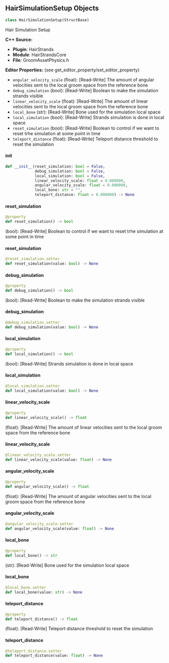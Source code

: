 ## HairSimulationSetup Objects

```python
class HairSimulationSetup(StructBase)
```

Hair Simulation Setup

**C++ Source:**

- **Plugin**: HairStrands
- **Module**: HairStrandsCore
- **File**: GroomAssetPhysics.h

**Editor Properties:** (see get_editor_property/set_editor_property)

- ``angular_velocity_scale`` (float):  [Read-Write] The amount of angular velocities sent to the local groom space from the reference bone
- ``debug_simulation`` (bool):  [Read-Write] Boolean to make the simulation strands visible
- ``linear_velocity_scale`` (float):  [Read-Write] The amount of linear velocities sent to the local groom space from the reference bone
- ``local_bone`` (str):  [Read-Write] Bone used for the simulation local space
- ``local_simulation`` (bool):  [Read-Write] Strands simulation is done in local space
- ``reset_simulation`` (bool):  [Read-Write] Boolean to control if we want to reset trhe simulation at some point in time
- ``teleport_distance`` (float):  [Read-Write] Teleport distance threshold to reset the simulation

<a id="unreal.HairSimulationSetup.__init__"></a>

#### __init__

```python
def __init__(reset_simulation: bool = False,
             debug_simulation: bool = False,
             local_simulation: bool = False,
             linear_velocity_scale: float = 0.000000,
             angular_velocity_scale: float = 0.000000,
             local_bone: str = "",
             teleport_distance: float = 0.000000) -> None
```

<a id="unreal.HairSimulationSetup.reset_simulation"></a>

#### reset_simulation

```python
@property
def reset_simulation() -> bool
```

(bool):  [Read-Write] Boolean to control if we want to reset trhe simulation at some point in time

<a id="unreal.HairSimulationSetup.reset_simulation"></a>

#### reset_simulation

```python
@reset_simulation.setter
def reset_simulation(value: bool) -> None
```

<a id="unreal.HairSimulationSetup.debug_simulation"></a>

#### debug_simulation

```python
@property
def debug_simulation() -> bool
```

(bool):  [Read-Write] Boolean to make the simulation strands visible

<a id="unreal.HairSimulationSetup.debug_simulation"></a>

#### debug_simulation

```python
@debug_simulation.setter
def debug_simulation(value: bool) -> None
```

<a id="unreal.HairSimulationSetup.local_simulation"></a>

#### local_simulation

```python
@property
def local_simulation() -> bool
```

(bool):  [Read-Write] Strands simulation is done in local space

<a id="unreal.HairSimulationSetup.local_simulation"></a>

#### local_simulation

```python
@local_simulation.setter
def local_simulation(value: bool) -> None
```

<a id="unreal.HairSimulationSetup.linear_velocity_scale"></a>

#### linear_velocity_scale

```python
@property
def linear_velocity_scale() -> float
```

(float):  [Read-Write] The amount of linear velocities sent to the local groom space from the reference bone

<a id="unreal.HairSimulationSetup.linear_velocity_scale"></a>

#### linear_velocity_scale

```python
@linear_velocity_scale.setter
def linear_velocity_scale(value: float) -> None
```

<a id="unreal.HairSimulationSetup.angular_velocity_scale"></a>

#### angular_velocity_scale

```python
@property
def angular_velocity_scale() -> float
```

(float):  [Read-Write] The amount of angular velocities sent to the local groom space from the reference bone

<a id="unreal.HairSimulationSetup.angular_velocity_scale"></a>

#### angular_velocity_scale

```python
@angular_velocity_scale.setter
def angular_velocity_scale(value: float) -> None
```

<a id="unreal.HairSimulationSetup.local_bone"></a>

#### local_bone

```python
@property
def local_bone() -> str
```

(str):  [Read-Write] Bone used for the simulation local space

<a id="unreal.HairSimulationSetup.local_bone"></a>

#### local_bone

```python
@local_bone.setter
def local_bone(value: str) -> None
```

<a id="unreal.HairSimulationSetup.teleport_distance"></a>

#### teleport_distance

```python
@property
def teleport_distance() -> float
```

(float):  [Read-Write] Teleport distance threshold to reset the simulation

<a id="unreal.HairSimulationSetup.teleport_distance"></a>

#### teleport_distance

```python
@teleport_distance.setter
def teleport_distance(value: float) -> None
```

<a id="unreal.HairSimulationSettings"></a>